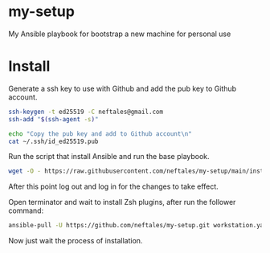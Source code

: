 # my-setup
My Ansible playbook for bootstrap a new machine for personal use

# Install
Generate a ssh key to use with Github and add the pub key to Github account.
```bash
ssh-keygen -t ed25519 -C neftales@gmail.com
ssh-add "$(ssh-agent -s)"

echo "Copy the pub key and add to Github account\n"
cat ~/.ssh/id_ed25519.pub
```

Run the script that install Ansible and run the base playbook.
```bash
wget -O - https://raw.githubusercontent.com/neftales/my-setup/main/install.sh | bash
```

After this point log out and log in for the changes to take effect.

Open terminator and wait to install Zsh plugins, after run the follower command:
```bash
ansible-pull -U https://github.com/neftales/my-setup.git workstation.yaml -K

```

Now just wait the process of installation.
